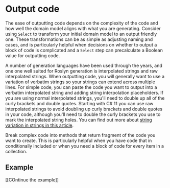 # Output code

The ease of outputting code depends on the complexity of the code and how well the domain model aligns with what you are generating. Consider using `Select` to transform your initial domain model to an output friendly one. These transformations can be as simple as adjusting naming and cases, and is particularly helpful when decisions on whether to output a block of code is complicated and a `Select` step can precalculate a Boolean value for outputting code.

A number of generation languages have been used through the years, and one one well suited for Roslyn generation is interpolated strings and raw interpolated strings. When outputting code, you will generally want to use a variation of verbatim strings so your strings can extend across multiple lines. For simple code, you can paste the code you want to output into a verbatim interpolated string and adding string interpolation placeholders. If you are using normal interpolated strings, you'll need to double up all of the curly brackets and double quotes. Starting with C# 11 you can use raw interpolated strings to avoid doubling up curly brackets and double quotes in your code, although you'll need to double the curly brackets you use to mark the interpolated string holes. You can find out more about [string variation in strings in this article](https://docs.microsoft.com/dotnet/csharp/programming-guide/strings/).

Break complex code into methods that return fragment of the code you want to create. This is particularly helpful when you have code that in conditionally included or when you need a block of code for every item in a collection.

## Example

[[COntinue the example]]